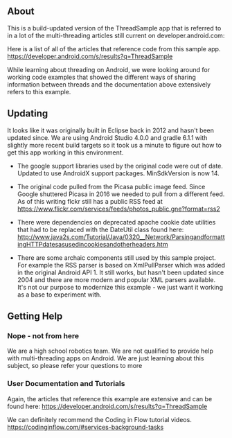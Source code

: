 ## About
This is a build-updated version of the ThreadSample app that is referred to in a lot of the multi-threading
articles still current on developer.android.com:

Here is a list of all of the articles that reference code from this sample app.
https://developer.android.com/s/results?q=ThreadSample

While learning about threading on Android, we were looking around for working code examples that showed
the different ways of sharing information between threads and the documentation above extensively refers
to this example.

## Updating

It looks like it was originally built in Eclipse back in 2012 and
hasn't been updated since. We are using Android Studio 4.0.0 and gradle 6.1.1 with slightly more recent build targets
so it took us a minute to figure out how to get this app working in this environment.

* The google support libraries used by the original code were out of date. Updated to use AndroidX support packages. MinSdkVersion is now 14.

* The original code pulled from the Picasa public image feed. Since Google shuttered Picasa in 2016 we needed
to pull from a different feed. As of this writing flckr still has a public RSS feed at
https://www.flickr.com/services/feeds/photos_public.gne?format=rss2

* There were dependencies on deprecated apache cookie date utilities that had to be replaced with the DateUtil
class found here: http://www.java2s.com/Tutorial/Java/0320__Network/ParsingandformattingHTTPdatesasusedincookiesandotherheaders.htm

* There are some archaic components still used by this sample project. For example the RSS parser is based
on XmlPullParser which was added in the original Android API 1. It still works, but hasn't been updated since
2004 and there are more modern and popular XML parsers available. It's not our purpose to modernize this example -
we just want it working as a base to experiment with.

## Getting Help
### Nope - not from here
We are a high school robotics team. We are not qualified to provide help with multi-threading apps on Android.
We are just learning about this subject, so please refer your questions to more
### User Documentation and Tutorials

Again, the articles that reference this example are extensive and can be found here:
https://developer.android.com/s/results?q=ThreadSample

We can definitely recommend the Coding in Flow tutorial videos.
https://codinginflow.com/#services-background-tasks
